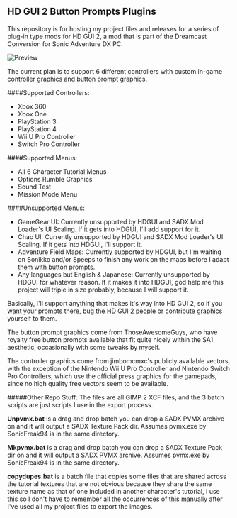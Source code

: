 ## HD GUI 2 Button Prompts Plugins
This repository is for hosting my project files and releases for a series of plug-in type mods for HD GUI 2, a mod that is part of the Dreamcast Conversion for Sonic Adventure DX PC.

![Preview](https://files.gamebanana.com/img/ss/guis/530-90_5a87c3c1a2a4b.jpg)

The current plan is to support 6 different controllers with custom in-game controller graphics and button prompt graphics.

####Supported Controllers:

- Xbox 360
- Xbox One
- PlayStation 3
- PlayStation 4
- Wii U Pro Controller
- Switch Pro Controller

####Supported Menus:

- All 6 Character Tutorial Menus
- Options Rumble Graphics
- Sound Test
- Mission Mode Menu

####Unsupported Menus:

- GameGear UI: Currently unsupported by HDGUI and SADX Mod Loader's UI Scaling. If it gets into HDGUI, I'll add support for it.
- Chao UI: Currently unsupported by HDGUI and SADX Mod Loader's UI Scaling. If it gets into HDGUI, I'll support it.
- Adventure Field Maps: Currently supported by HDGUI, but I'm waiting on Sonikko and/or Speeps to finish any work on the maps before I adapt them with button prompts.
- Any languages but English & Japanese: Currently unsupported by HDGUI for whatever reason. If it makes it into HDGUI, god help me this project will triple in size probably, because I will support it.

Basically, I'll support anything that makes it's way into HD GUI 2, so if you want your prompts there, [bug the HD GUI 2 people](https://github.com/PiKeyAr/sadx_dreamcast/issues/141) or contribute graphics yourself to them.

The button prompt graphics come from ThoseAwesomeGuys, who have royalty free button prompts available that fit quite nicely within the SA1 aesthetic, occasionally with some tweaks by myself.

The controller graphics come from jimbomcmxc's publicly available vectors, with the exception of the Nintendo Wii U Pro Controller and Nintendo Switch Pro Controllers, which use the official press graphics for the gamepads, since no high quality free vectors seem to be available.

#####Other Repo Stuff:
The files are all GIMP 2 XCF files, and the 3 batch scripts are just scripts I use in the export process.

**Unpvmx.bat** is a drag and drop batch you can drop a SADX PVMX archive on and it will output a SADX Texture Pack dir. Assumes pvmx.exe by SonicFreak94 is in the same directory.

**Mkpvmx.bat** is a drag and drop batch you can drop a SADX Texture Pack dir on and it will output a SADX PVMX archive. Assumes pvmx.exe by SonicFreak94 is in the same directory.

**copydupes.bat** is a batch file that copies some files that are shared across the tutorial textures that are not obvious because they share the same texture name as that of one included in another character's tutorial, I use this so I don't have to remember all the occurrences of this manually after I've used all my project files to export the images.